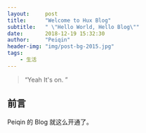 ```yaml
---
layout:     post
title:      "Welcome to Hux Blog"
subtitle:   " \"Hello World, Hello Blog\""
date:       2018-12-19 15:32:30
author:     "Peiqin"
header-img: "img/post-bg-2015.jpg"
tags:
    - 生活
---
```


> “Yeah It's on. ”


## 前言

Peiqin 的 Blog 就这么开通了。


